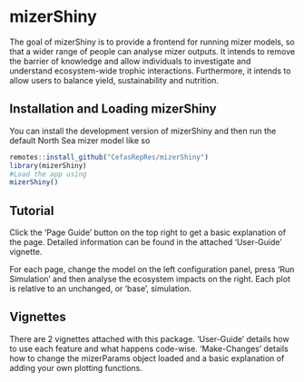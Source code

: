 
<!-- README.md is generated from README.Rmd. Please edit that file -->

# mizerShiny

The goal of mizerShiny is to provide a frontend for running mizer
models, so that a wider range of people can analyse mizer outputs. It
intends to remove the barrier of knowledge and allow individuals to
investigate and understand ecosystem-wide trophic interactions.
Furthermore, it intends to allow users to balance yield, sustainability
and nutrition.

## Installation and Loading mizerShiny

You can install the development version of mizerShiny and then run the
default North Sea mizer model like so

``` r
remotes::install_github("CefasRepRes/mizerShiny")
library(mizerShiny)
#Load the app using
mizerShiny()
```

## Tutorial

Click the ‘Page Guide’ button on the top right to get a basic
explanation of the page. Detailed information can be found in the
attached ‘User-Guide’ vignette.

For each page, change the model on the left configuration panel, press
‘Run Simulation’ and then analyse the ecosystem impacts on the right.
Each plot is relative to an unchanged, or ‘base’, simulation.

## Vignettes

There are 2 vignettes attached with this package. ‘User-Guide’ details
how to use each feature and what happens code-wise. ‘Make-Changes’
details how to change the mizerParams object loaded and a basic
explanation of adding your own plotting functions.
